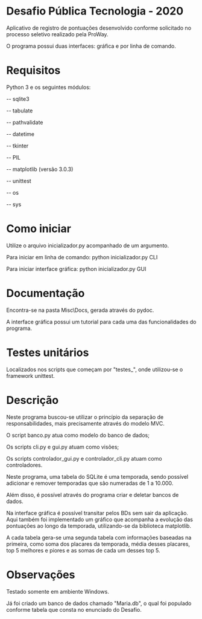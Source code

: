 # Desafio Pública Tecnologia - 2020

Aplicativo de registro de pontuações desenvolvido conforme solicitado no processo seletivo realizado pela ProWay.

O programa possui duas interfaces: gráfica e por linha de comando.

# Requisitos
Python 3 e os seguintes módulos:

-- sqlite3

-- tabulate

-- pathvalidate

-- datetime

-- tkinter

-- PIL

-- matplotlib (versão 3.0.3)

-- unittest

-- os

-- sys

# Como iniciar
Utilize o arquivo inicializador.py acompanhado de um argumento.

Para iniciar em linha de comando:
python inicializador.py CLI

Para iniciar interface gráfica:
python inicializador.py GUI

# Documentação
Encontra-se na pasta Misc\Docs, gerada através do pydoc.

A interface gráfica possui um tutorial para cada uma das funcionalidades do programa.

# Testes unitários
Localizados nos scripts que começam por "testes_", onde utilizou-se o framework unittest.

# Descrição
Neste programa buscou-se utilizar o princípio da separação de responsabilidades, mais precisamente através do modelo MVC.

O script banco.py atua como modelo do banco de dados;

Os scripts cli.py e gui.py atuam como visões;

Os scripts controlador_gui.py e controlador_cli.py atuam como controladores.

Neste programa, uma tabela do SQLite é uma temporada, sendo possível adicionar e remover temporadas que são numeradas de 1 a 10.000.

Além disso, é possível através do programa criar e deletar bancos de dados.

Na interface gráfica é possível transitar pelos BDs sem sair da aplicação. Aqui também foi implementado um gráfico que acompanha a evolução das pontuações ao longo da temporada, utilizando-se da biblioteca matplotlib.

A cada tabela gera-se uma segunda tabela com informações baseadas na primeira, como soma dos placares da temporada, média desses placares, top 5 melhores e piores e as somas de cada um desses top 5.

# Observações
Testado somente em ambiente Windows.

Já foi criado um banco de dados chamado "Maria.db", o qual foi populado conforme tabela que consta no enunciado do Desafio.
